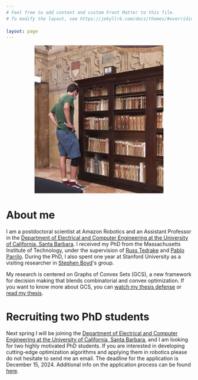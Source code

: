 ```yaml
---
# Feel free to add content and custom Front Matter to this file.
# To modify the layout, see https://jekyllrb.com/docs/themes/#overriding-theme-defaults

layout: page
---
```


<p align="center">
<img src="me.jpg" alt="drawing" width="350px"/>
</p>

# About me

I am a postdoctoral scientist at Amazon Robotics and an Assistant Professor in the [Department of Electrical and Computer Engineering at the University of California, Santa Barbara](https://www.ece.ucsb.edu). I received my PhD from the Massachusetts Institute of Technology, under the supervision of [Russ Tedrake](https://groups.csail.mit.edu/locomotion/russt.html) and [Pablo Parrilo](https://www.mit.edu/~parrilo/). During the PhD, I also spent one year at Stanford University as a visiting researcher in [Stephen Boyd](https://web.stanford.edu/~boyd/)'s group.

My research is centered on Graphs of Convex Sets (GCS), a new framework for decision making that blends combinatorial and convex optimization. If you want to know more about GCS, you can [watch my thesis defense](https://www.youtube.com/watch?si=mfF1A1s-H87eznmV&v=rSbpfAVF_7c&feature=youtu.be) or [read my thesis](https://dspace.mit.edu/handle/1721.1/156598).

# Recruiting two PhD students

Next spring I will be joining the [Department of Electrical and Computer Engineering at the University of California, Santa Barbara](https://www.ece.ucsb.edu), and I am  looking for two highly motivated PhD students. If you are interested in developing cutting-edge optimization algorithms and applying them in robotics please do not hesitate to send me an email. The deadline for the application is December 15, 2024. Additional info on the application process can be found [here](https://www.ece.ucsb.edu/grad/apply).
